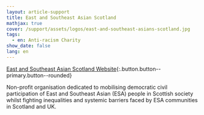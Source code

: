 ```yaml
---
layout: article-support
title: East and Southeast Asian Scotland
mathjax: true
cover: /support/assets/logos/east-and-southeast-asians-scotland.jpg
tags:
  - en: Anti-racism Charity
show_date: false
lang: en
---
```


[East and Southeast Asian Scotland Website](https://www.esascotland.org/){:.button.button--primary.button--rounded}

Non-profit organisation dedicated to mobilising democratic civil participation of East and Southeast Asian (ESA) people in Scottish society whilst fighting inequalities and systemic barriers faced by ESA communities in Scotland and UK.

